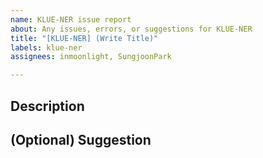 ```yaml
---
name: KLUE-NER issue report
about: Any issues, errors, or suggestions for KLUE-NER
title: "[KLUE-NER] (Write Title)"
labels: klue-ner
assignees: inmoonlight, SungjoonPark

---
```


## Description

## (Optional) Suggestion
